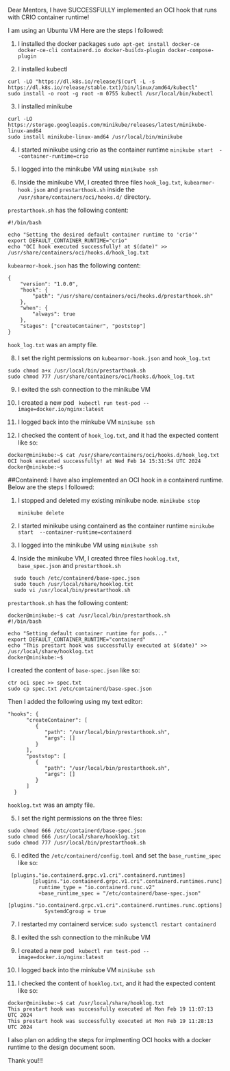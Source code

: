 Dear Mentors, I have SUCCESSFULLY implemented an OCI hook that runs with CRIO container runtime!

I am using an Ubuntu VM
Here are the steps I followed:

1. I installed the docker packages 
```sudo apt-get install docker-ce docker-ce-cli containerd.io docker-buildx-plugin docker-compose-plugin```

2. I installed kubectl 
```
curl -LO "https://dl.k8s.io/release/$(curl -L -s https://dl.k8s.io/release/stable.txt)/bin/linux/amd64/kubectl"
sudo install -o root -g root -m 0755 kubectl /usr/local/bin/kubectl
```

3. I installed minikube
```
curl -LO https://storage.googleapis.com/minikube/releases/latest/minikube-linux-amd64
sudo install minikube-linux-amd64 /usr/local/bin/minikube
```
4. I started minikube using crio as the container runtime
```minikube start  --container-runtime=crio ```

5. I logged into the minikube VM using ```minikube ssh```

6. Inside the minikube VM, I created three files ```hook_log.txt```,   ```kubearmor-hook.json``` and  ```prestarthook.sh``` inside the  ```/usr/share/containers/oci/hooks.d/``` directory.

```prestarthook.sh```  has the following content:

```
#!/bin/bash

echo "Setting the desired default container runtime to 'crio'"
export DEFAULT_CONTAINER_RUNTIME="crio"
echo "OCI hook executed successfully! at $(date)" >> /usr/share/containers/oci/hooks.d/hook_log.txt
```

```kubearmor-hook.json``` has the following content:

```
{
    "version": "1.0.0",
    "hook": {
        "path": "/usr/share/containers/oci/hooks.d/prestarthook.sh"
    },
    "when": {
        "always": true 
    },
    "stages": ["createContainer", "poststop"] 
}
```

```hook_log.txt``` was an ampty file.

8. I set the right permissions on ```kubearmor-hook.json``` and ```hook_log.txt```

```
sudo chmod a+x /usr/local/bin/prestarthook.sh
sudo chmod 777 /usr/share/containers/oci/hooks.d/hook_log.txt
```

9. I exited the ssh connection to the minikube VM

10. I created a new pod
``` kubectl run test-pod --image=docker.io/nginx:latest```

11. I logged back into the minkube VM
```minikube ssh```

12. I checked the content of ```hook_log.txt```, and it had the expected content like so:
```
docker@minikube:~$ cat /usr/share/containers/oci/hooks.d/hook_log.txt
OCI hook executed successfully! at Wed Feb 14 15:31:54 UTC 2024
docker@minikube:~$ 
```
##Containerd:
I have also implemented an OCI hook in a containerd runtime.
Below are the steps I followed:

1. I stopped and deleted my existing minikube node.
   ```minikube stop```
   
   ```minikube delete```
3. I started minikube using containerd as the container runtime
```minikube start  --container-runtime=containerd ```

4. I logged into the minikube VM using ```minikube ssh```

5. Inside the minikube VM, I created three files ```hooklog.txt```,   ```base_spec.json``` and  ```prestarthook.sh```
 ```
   sudo touch /etc/containerd/base-spec.json
   sudo touch /usr/local/share/hooklog.txt
   sudo vi /usr/local/bin/prestarthook.sh
```


```prestarthook.sh```  has the following content:

```
docker@minikube:~$ cat /usr/local/bin/prestarthook.sh 
#!/bin/bash

echo "Setting default container runtime for pods..."
export DEFAULT_CONTAINER_RUNTIME="containerd"
echo "This prestart hook was successfully executed at $(date)" >> /usr/local/share/hooklog.txt
docker@minikube:~$ 

```

I created the content of ```base-spec.json``` like so:

```
ctr oci spec >> spec.txt
sudo cp spec.txt /etc/containerd/base-spec.json
```
Then I added the following using my text editor:
```
"hooks": {
      "createContainer": [
         {
            "path": "/usr/local/bin/prestarthook.sh",
            "args": []
         }
      ],
      "poststop": [
         {
            "path": "/usr/local/bin/prestarthook.sh",
            "args": []
         }
      ]
  }

```

```hooklog.txt``` was an ampty file.

5. I set the right permissions on the three files:

```
sudo chmod 666 /etc/containerd/base-spec.json
sudo chmod 666 /usr/local/share/hooklog.txt 
sudo chmod 777 /usr/local/bin/prestarthook.sh

```
6. I edited the ```/etc/containerd/config.toml``` and set the ```base_runtime_spec``` like so:
```
 [plugins."io.containerd.grpc.v1.cri".containerd.runtimes]
        [plugins."io.containerd.grpc.v1.cri".containerd.runtimes.runc]
          runtime_type = "io.containerd.runc.v2"
          +base_runtime_spec = "/etc/containerd/base-spec.json"
          [plugins."io.containerd.grpc.v1.cri".containerd.runtimes.runc.options]
            SystemdCgroup = true
```
7. I restarted my containerd service:
   ```sudo systemctl restart containerd```
8. I exited the ssh connection to the minikube VM

9. I created a new pod
``` kubectl run test-pod --image=docker.io/nginx:latest```

10. I logged back into the minkube VM
```minikube ssh```

11. I checked the content of ```hooklog.txt```, and it had the expected content like so:
```
docker@minikube:~$ cat /usr/local/share/hooklog.txt
This prestart hook was successfully executed at Mon Feb 19 11:07:13 UTC 2024
This prestart hook was successfully executed at Mon Feb 19 11:28:13 UTC 2024

```
I also plan on adding the steps for implmenting OCI hooks with a docker runtime to the design document soon.

Thank you!!!
